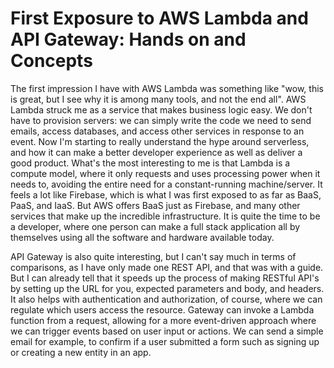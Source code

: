 
# First Exposure to AWS Lambda and API Gateway: Hands on and Concepts

The first impression I have with AWS Lambda was something like "wow, this is great, but I see why it is among many tools, and not the end all". AWS Lambda struck me as a service that makes business logic easy. We don't have to provision servers: we can simply write the code we need to send emails, access databases, and access other services in response to an event. Now I'm starting to really understand the hype around serverless, and how it can make a better developer experience as well as deliver a good product. What's the most interesting to me is that Lambda is a compute model, where it only requests and uses processing power when it needs to, avoiding the entire need for a constant-running machine/server. 
It feels a lot like Firebase, which is what I was first exposed to as far as BaaS, PaaS, and IaaS. But AWS offers BaaS just as Firebase, and many other services that make up the incredible infrastructure. It is quite the time to be a developer, where one person can make a full stack application all by themselves using all the software and hardware available today.

API Gateway is also quite interesting, but I can't say much in terms of comparisons, as I have only made one REST API, and that was with a guide. But I can already tell that it speeds up the process of making RESTful API's by setting up the URL for you, expected parameters and body, and headers. It also helps with authentication and authorization, of course, where we can regulate which users access the resource. Gateway can invoke a Lambda function from a request, allowing for a more event-driven approach where we can trigger events based on user input or actions. We can send a simple email for example, to confirm if a user submitted a form such as signing up or creating a new entity in an app. 
